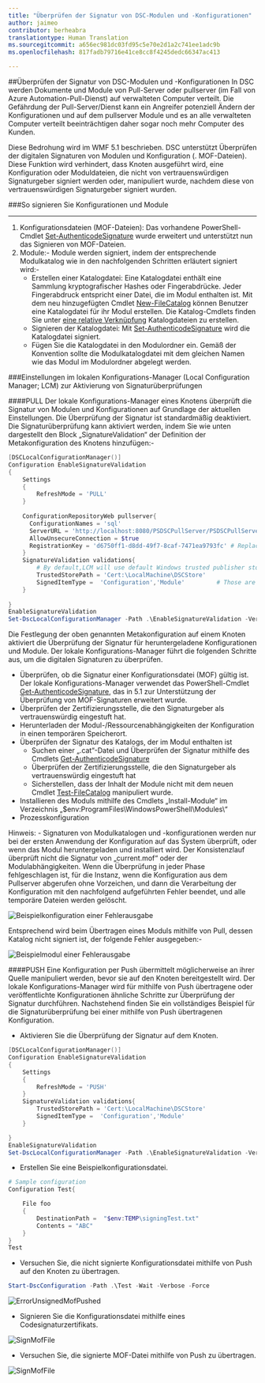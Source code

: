 ```yaml
---
title: "Überprüfen der Signatur von DSC-Modulen und -Konfigurationen"
author: jaimeo
contributor: berheabra
translationtype: Human Translation
ms.sourcegitcommit: a656ec981dc03fd95c5e70e2d1a2c741ee1adc9b
ms.openlocfilehash: 817fadb79716e41ce8cc8f4245dedc66347ac413

---
```


##Überprüfen der Signatur von DSC-Modulen und -Konfigurationen
In DSC werden Dokumente und Module von Pull-Server oder pullserver (im Fall von Azure Automation-Pull-Dienst) auf verwalteten Computer verteilt. Die Gefährdung der Pull-Server/Dienst kann ein Angreifer potenziell Ändern der Konfigurationen und auf dem pullserver Module und es an alle verwalteten Computer verteilt beeinträchtigen daher sogar noch mehr Computer des Kunden. 

 Diese Bedrohung wird im WMF 5.1 beschrieben. DSC unterstützt Überprüfen der digitalen Signaturen von Modulen und Konfiguration (. MOF-Dateien). Diese Funktion wird verhindert, dass Knoten ausgeführt wird, eine Konfiguration oder Moduldateien, die nicht von vertrauenswürdigen Signaturgeber signiert werden oder, manipuliert wurde, nachdem diese von vertrauenswürdigen Signaturgeber signiert wurden. 



###So signieren Sie Konfigurationen und Module 
***
1. Konfigurationsdateien (MOF-Dateien): Das vorhandene PowerShell-Cmdlet [Set-AuthenticodeSignature](https://technet.microsoft.com/library/hh849819.aspx) wurde erweitert und unterstützt nun das Signieren von MOF-Dateien.  
2. Module:- Module werden signiert, indem der entsprechende Modulkatalog wie in den nachfolgenden Schritten erläutert signiert wird:- 
    * Erstellen einer Katalogdatei: Eine Katalogdatei enthält eine Sammlung kryptografischer Hashes oder Fingerabdrücke. Jeder Fingerabdruck entspricht einer Datei, die im Modul enthalten ist.  Mit dem neu hinzugefügten Cmdlet [New-FileCatalog](https://technet.microsoft.com/library/cc732148.aspx) können Benutzer eine Katalogdatei für ihr Modul erstellen. Die Katalog-Cmdlets finden Sie unter [eine relative Verknüpfung](catalog-cmdlets.md) Katalogdateien zu erstellen. 
    * Signieren der Katalogdatei: Mit [Set-AuthenticodeSignature](https://technet.microsoft.com/library/hh849819.aspx) wird die Katalogdatei signiert.
    * Fügen Sie die Katalogdatei in den Modulordner ein.
Gemäß der Konvention sollte die Modulkatalogdatei mit dem gleichen Namen wie das Modul im Modulordner abgelegt werden.

###Einstellungen im lokalen Konfigurations-Manager (Local Configuration Manager; LCM) zur Aktivierung von Signaturüberprüfungen

####PULL
Der lokale Konfigurations-Manager eines Knotens überprüft die Signatur von Modulen und Konfigurationen auf Grundlage der aktuellen Einstellungen. Die Überprüfung der Signatur ist standardmäßig deaktiviert. Die Signaturüberprüfung kann aktiviert werden, indem Sie wie unten dargestellt den Block „SignatureValidation“ der Definition der Metakonfiguration des Knotens hinzufügen:-

```PowerShell
[DSCLocalConfigurationManager()]
Configuration EnableSignatureValidation
{
    Settings
    {
        RefreshMode = 'PULL'        
    } 
    
    ConfigurationRepositoryWeb pullserver{
      ConfigurationNames = 'sql'
      ServerURL = 'http://localhost:8080/PSDSCPullServer/PSDSCPullServer.svc'
      AllowUnsecureConnection = $true
      RegistrationKey = 'd6750ff1-d8dd-49f7-8caf-7471ea9793fc' # Replace this with correct registration key.
    }
    SignatureValidation validations{
        # By default,LCM will use default Windows trusted publisher store to validate the certificate chain. If TrustedStorePath property is specified, LCM will use this custom store for retrieving the trusted publishers to validate the content.
        TrustedStorePath = 'Cert:\LocalMachine\DSCStore'            
        SignedItemType =  'Configuration','Module'         # Those are list of DSC artifacts, for which LCM need to verify their digital signature before executing them on the node.       
    }
 
}
EnableSignatureValidation
Set-DscLocalConfigurationManager -Path .\EnableSignatureValidation -Verbose 
 ```

Die Festlegung der oben genannten Metakonfiguration auf einem Knoten aktiviert die Überprüfung der Signatur für heruntergeladene Konfigurationen und Module. Der lokale Konfigurations-Manager führt die folgenden Schritte aus, um die digitalen Signaturen zu überprüfen.
* Überprüfen, ob die Signatur einer Konfigurationsdatei (MOF) gültig ist. Der lokale Konfigurations-Manager verwendet das PowerShell-Cmdlet [Get-AuthenticodeSignature](https://technet.microsoft.com/library/hh849805.aspx), das in 5.1 zur Unterstützung der Überprüfung von MOF-Signaturen erweitert wurde.
* Überprüfen der Zertifizierungsstelle, die den Signaturgeber als vertrauenswürdig eingestuft hat.
* Herunterladen der Modul-/Ressourcenabhängigkeiten der Konfiguration in einen temporären Speicherort.
* Überprüfen der Signatur des Katalogs, der im Modul enthalten ist
    * Suchen einer „<moduleName>.cat“-Datei und Überprüfen der Signatur mithilfe des Cmdlets [Get-AuthenticodeSignature](https://technet.microsoft.com/library/hh849805.aspx)
    * Überprüfen der Zertifizierungsstelle, die den Signaturgeber als vertrauenswürdig eingestuft hat
    * Sicherstellen, dass der Inhalt der Module nicht mit dem neuen Cmdlet [Test-FileCatalog](https://technet.microsoft.com/library/cc732148.aspx) manipuliert wurde.
* Installieren des Moduls mithilfe des Cmdlets „Install-Module“ im Verzeichnis „$env:ProgramFiles\WindowsPowerShell\Modules\“
* Prozesskonfiguration

Hinweis: - Signaturen von Modulkatalogen und -konfigurationen werden nur bei der ersten Anwendung der Konfiguration auf das System überprüft, oder wenn das Modul heruntergeladen und installiert wird. Der Konsistenzlauf überprüft nicht die Signatur von „current.mof“ oder der Modulabhängigkeiten.
Wenn die Überprüfung in jeder Phase fehlgeschlagen ist, für die Instanz, wenn die Konfiguration aus dem Pullserver abgerufen ohne Vorzeichen, und dann die Verarbeitung der Konfiguration mit den nachfolgend aufgeführten Fehler beendet, und alle temporäre Dateien werden gelöscht.

![Beispielkonfiguration einer Fehlerausgabe](../../images/PullUnsignedConfigFail.PNG)

Entsprechend wird beim Übertragen eines Moduls mithilfe von Pull, dessen Katalog nicht signiert ist, der folgende Fehler ausgegeben:-

![Beispielmodul einer Fehlerausgabe](../../images/PullUnisgnedCatalog.PNG)

####PUSH
Eine Konfiguration per Push übermittelt möglicherweise an ihrer Quelle manipuliert werden, bevor sie auf den Knoten bereitgestellt wird. Der lokale Konfigurations-Manager wird für mithilfe von Push übertragene oder veröffentlichte Konfigurationen ähnliche Schritte zur Überprüfung der Signatur durchführen.
Nachstehend finden Sie ein vollständiges Beispiel für die Signaturüberprüfung bei einer mithilfe von Push übertragenen Konfiguration.

* Aktivieren Sie die Überprüfung der Signatur auf dem Knoten.

```Powershell
[DSCLocalConfigurationManager()]
Configuration EnableSignatureValidation
{
    Settings
    {
        RefreshMode = 'PUSH'        
    } 
    SignatureValidation validations{
        TrustedStorePath = 'Cert:\LocalMachine\DSCStore'   
        SignedItemType =  'Configuration','Module'             
    }

}
EnableSignatureValidation
Set-DscLocalConfigurationManager -Path .\EnableSignatureValidation -Verbose
``` 
* Erstellen Sie eine Beispielkonfigurationsdatei.

```Powershell
# Sample configuration
Configuration Test{

    File foo
    {
        DestinationPath =  "$env:TEMP\signingTest.txt"
        Contents = "ABC"
    }
}
Test
```

* Versuchen Sie, die nicht signierte Konfigurationsdatei mithilfe von Push auf den Knoten zu übertragen. 

```Powershell
Start-DscConfiguration -Path .\Test -Wait -Verbose -Force
``` 
![ErrorUnsignedMofPushed](../../images/PushUnsignedMof.PNG)

* Signieren Sie die Konfigurationsdatei mithilfe eines Codesignaturzertifikats.

![SignMofFile](../../images/SignMofFile.PNG)

* Versuchen Sie, die signierte MOF-Datei mithilfe von Push zu übertragen.

![SignMofFile](../../images/PushSignedMof.PNG)




<!--HONumber=Oct16_HO1-->


